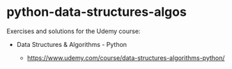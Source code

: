 # python-data-structures-algos

Exercises and solutions for the Udemy course:

* Data Structures & Algorithms - Python

    * https://www.udemy.com/course/data-structures-algorithms-python/
